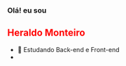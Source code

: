 ### Olá! eu sou <h2> <font color="red">Heraldo Monteiro</font></h2>
- 🌱 Estudando Back-end e Front-end
- 


